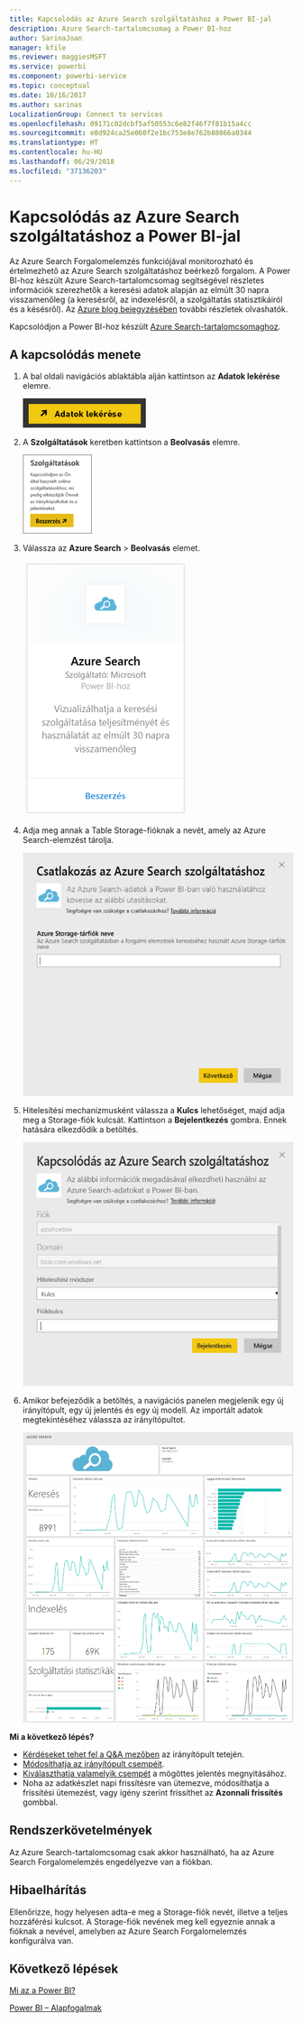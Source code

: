 ```yaml
---
title: Kapcsolódás az Azure Search szolgáltatáshoz a Power BI-jal
description: Azure Search-tartalomcsomag a Power BI-hoz
author: SarinaJoan
manager: kfile
ms.reviewer: maggiesMSFT
ms.service: powerbi
ms.component: powerbi-service
ms.topic: conceptual
ms.date: 10/16/2017
ms.author: sarinas
LocalizationGroup: Connect to services
ms.openlocfilehash: 09171c02dcbf5af50553c6e82f46f7f81b15a4cc
ms.sourcegitcommit: e8d924ca25e060f2e1bc753e8e762b88066a0344
ms.translationtype: HT
ms.contentlocale: hu-HU
ms.lasthandoff: 06/29/2018
ms.locfileid: "37136203"
---
```

# <a name="connect-to-azure-search-with-power-bi"></a>Kapcsolódás az Azure Search szolgáltatáshoz a Power BI-jal
Az Azure Search Forgalomelemzés funkciójával monitorozható és értelmezhető az Azure Search szolgáltatáshoz beérkező forgalom. A Power BI-hoz készült Azure Search-tartalomcsomag segítségével részletes információk szerezhetők a keresési adatok alapján az elmúlt 30 napra visszamenőleg (a keresésről, az indexelésről, a szolgáltatás statisztikáiról és a késésről). Az [Azure blog bejegyzésében](https://azure.microsoft.com/blog/analyzing-your-azure-search-traffic/) további részletek olvashatók.

Kapcsolódjon a Power BI-hoz készült [Azure Search-tartalomcsomaghoz](https://app.powerbi.com/getdata/services/azure-search).

## <a name="how-to-connect"></a>A kapcsolódás menete
1. A bal oldali navigációs ablaktábla alján kattintson az **Adatok lekérése** elemre.
   
   ![](media/service-connect-to-azure-search/pbi_getdata.png) 
2. A **Szolgáltatások** keretben kattintson a **Beolvasás** elemre.
   
   ![](media/service-connect-to-azure-search/pbi_getservices.png) 
3. Válassza az **Azure Search** \> **Beolvasás** elemet.
   
   ![](media/service-connect-to-azure-search/azuresearch.png)
4. Adja meg annak a Table Storage-fióknak a nevét, amely az Azure Search-elemzést tárolja.
   
   ![](media/service-connect-to-azure-search/params.png)
5. Hitelesítési mechanizmusként válassza a **Kulcs** lehetőséget, majd adja meg a Storage-fiók kulcsát. Kattintson a **Bejelentkezés** gombra. Ennek hatására elkezdődik a betöltés.
   
   ![](media/service-connect-to-azure-search/creds.png)
6. Amikor befejeződik a betöltés, a navigációs panelen megjelenik egy új irányítópult, egy új jelentés és egy új modell. Az importált adatok megtekintéséhez válassza az irányítópultot.
   
    ![](media/service-connect-to-azure-search/dashboard2.png)

**Mi a következő lépés?**

* [Kérdéseket tehet fel a Q&A mezőben](power-bi-q-and-a.md) az irányítópult tetején.
* [Módosíthatja az irányítópult csempéit](service-dashboard-edit-tile.md).
* [Kiválaszthatja valamelyik csempét](service-dashboard-tiles.md) a mögöttes jelentés megnyitásához.
* Noha az adatkészlet napi frissítésre van ütemezve, módosíthatja a frissítési ütemezést, vagy igény szerint frissíthet az **Azonnali frissítés** gombbal.

## <a name="system-requirements"></a>Rendszerkövetelmények
Az Azure Search-tartalomcsomag csak akkor használható, ha az Azure Search Forgalomelemzés engedélyezve van a fiókban.

## <a name="troubleshooting"></a>Hibaelhárítás
Ellenőrizze, hogy helyesen adta-e meg a Storage-fiók nevét, illetve a teljes hozzáférési kulcsot. A Storage-fiók nevének meg kell egyeznie annak a fióknak a nevével, amelyben az Azure Search Forgalomelemzés konfigurálva van.

## <a name="next-steps"></a>Következő lépések
[Mi az a Power BI?](power-bi-overview.md)

[Power BI – Alapfogalmak](service-basic-concepts.md)

